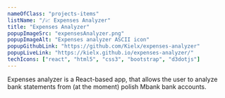 ```yaml
---
nameOfClass: "projects-items"
listName: "/📈 Expenses Analyzer"
title: "Expenses Analyzer"
popupImageSrc: "expensesAnalyzer.png"
popupImageAlt: "Expenses analyzer ASCII icon"
popupGithubLink: "https://github.com/Kielx/expenses-analyzer"
popupLiveLink: "https://kielx.github.io/expenses-analyzer/"
techIcons: ["react", "html5", "css3", "bootstrap", "d3dotjs"]
---
```


Expenses analyzer is a React-based app, that allows the user to analyze bank statements from (at the moment) polish Mbank bank accounts.
